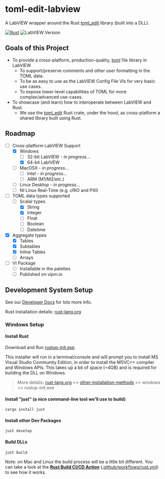 # toml-edit-labview
A LabVIEW wrapper around the Rust [toml_edit](https://docs.rs/toml_edit/latest/toml_edit/) library (built into a DLL).

[![Rust](https://github.com/JKISoftware/toml-edit-labview/actions/workflows/rust.yml/badge.svg?branch=main)](https://github.com/JKISoftware/toml-edit-labview/actions/workflows/rust.yml)
![LabVIEW Version](https://img.shields.io/badge/LabVIEW-2020%20SP1-%23E37725.svg?})

## Goals of this Project
- To provide a cross-platform, production-quality, [toml](https://toml.io/) file library in LabVIEW
  - To support/preserve comments and other user formatting in the TOML data.
  - To be as easy to use as the LabVIEW Config File VIs for very basic use cases.
  - To expose lower-level capabilities of TOML for more complex/advanced use-cases.
- To showcase (and learn) how to interoperate between LabVIEW and Rust.
  - We use the [toml_edit](https://docs.rs/toml_edit/latest/toml_edit/) Rust crate, under the hood, as cross-platform a shared library built using Rust.

## Roadmap
- [ ] Cross-platform LabVIEW Support
  - [X] Windows
    - [ ] 32-bit LabVIEW - _in progress..._
    - [X] 64-bit LabIVEW
  - [ ] MacOSX - _in progress..._
    - [ ] Intel - _in progress..._
    - [ ] ARM (M1/M2/etc.)
  - [ ] Linux Desktop - _in progress..._
  - [ ] NI Linux Real-Time (e.g. cRIO and PXI)
- [ ] TOML data types supported
  - [ ] Scalar types
    - [X] String
    - [X] Integer
    - [ ] Float
    - [ ] Boolean
    - [ ] Datetime
- [X] Aggregate types
  - [X] Tables
  - [X] Subtables
  - [X] Inline Tables
  - [ ] Arrays
- [ ] VI Package
  - [ ] Installable in the palettes
  - [ ] Published on vipm.io 

## Development System Setup

See our [Developer Docs](docs/developer/index.md) for lots more info.

Rust Installation details: [rust-lang.org](https://forge.rust-lang.org)

### Windows Setup

#### Install Rust

Download and Run [rustup-init.exe](https://static.rust-lang.org/rustup/dist/i686-pc-windows-gnu/rustup-init.exe).

This installer will run in a terminal/console and will prompt you to install MS Visual Studio Community Edition, in order to install the MSVC++ compiler and Windows APIs.  This takes up a bit of space (~4GB) and is required for building the DLL on Windows.

> More details: [rust-lang.org](https://forge.rust-lang.org) >> [other-installation-methods](https://forge.rust-lang.org/infra/other-installation-methods.html) >> windows >> rustup-init.exe

#### Install "just" (a nice command-line tool we'll use to build)

`cargo install just`

#### Install other Dev Packages

`just develop`

#### Build DLLs

`just build`

Note: on Mac and Linux the build process will be a little bit different. You can take a look at the **[Rust Build CI/CD Action](https://github.com/JKISoftware/toml-edit-labview/actions/workflows/rust.yml)** ([.github/workflows/rust.yml](https://github.com/JKISoftware/toml-edit-labview/blob/main/.github/workflows/rust.yml)) to see how it works.
